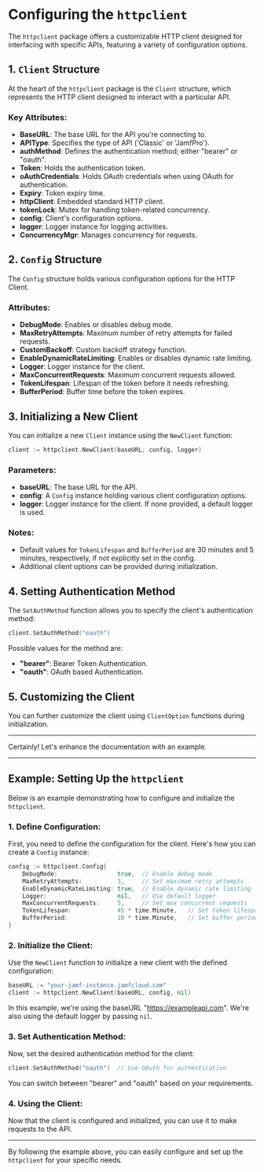 # Configuring the `httpclient`

The `httpclient` package offers a customizable HTTP client designed for interfacing with specific APIs, featuring a variety of configuration options.

## 1. `Client` Structure

At the heart of the `httpclient` package is the `Client` structure, which represents the HTTP client designed to interact with a particular API.

### Key Attributes:

- **BaseURL**: The base URL for the API you're connecting to.
- **APIType**: Specifies the type of API ('Classic' or 'JamfPro').
- **authMethod**: Defines the authentication method; either "bearer" or "oauth".
- **Token**: Holds the authentication token.
- **oAuthCredentials**: Holds OAuth credentials when using OAuth for authentication.
- **Expiry**: Token expiry time.
- **httpClient**: Embedded standard HTTP client.
- **tokenLock**: Mutex for handling token-related concurrency.
- **config**: Client's configuration options.
- **logger**: Logger instance for logging activities.
- **ConcurrencyMgr**: Manages concurrency for requests.

## 2. `Config` Structure

The `Config` structure holds various configuration options for the HTTP Client.

### Attributes:

- **DebugMode**: Enables or disables debug mode.
- **MaxRetryAttempts**: Maximum number of retry attempts for failed requests.
- **CustomBackoff**: Custom backoff strategy function.
- **EnableDynamicRateLimiting**: Enables or disables dynamic rate limiting.
- **Logger**: Logger instance for the client.
- **MaxConcurrentRequests**: Maximum concurrent requests allowed.
- **TokenLifespan**: Lifespan of the token before it needs refreshing.
- **BufferPeriod**: Buffer time before the token expires.

## 3. Initializing a New Client

You can initialize a new `Client` instance using the `NewClient` function:

```go
client := httpclient.NewClient(baseURL, config, logger)
```

### Parameters:

- **baseURL**: The base URL for the API.
- **config**: A `Config` instance holding various client configuration options.
- **logger**: Logger instance for the client. If none provided, a default logger is used.

### Notes:

- Default values for `TokenLifespan` and `BufferPeriod` are 30 minutes and 5 minutes, respectively, if not explicitly set in the config.
- Additional client options can be provided during initialization.

## 4. Setting Authentication Method

The `SetAuthMethod` function allows you to specify the client's authentication method:

```go
client.SetAuthMethod("oauth")
```

Possible values for the method are:
- **"bearer"**: Bearer Token Authentication.
- **"oauth"**: OAuth based Authentication.

## 5. Customizing the Client

You can further customize the client using `ClientOption` functions during initialization.

---

Certainly! Let's enhance the documentation with an example.

---

## Example: Setting Up the `httpclient`

Below is an example demonstrating how to configure and initialize the `httpclient`.

### 1. Define Configuration:

First, you need to define the configuration for the client. Here's how you can create a `Config` instance:

```go
config := httpclient.Config{
    DebugMode:                 true,  // Enable debug mode
    MaxRetryAttempts:          3,     // Set maximum retry attempts
    EnableDynamicRateLimiting: true,  // Enable dynamic rate limiting
    Logger:                    nil,   // Use default logger
    MaxConcurrentRequests:     5,     // Set max concurrent requests
    TokenLifespan:             45 * time.Minute,   // Set token lifespan
    BufferPeriod:              10 * time.Minute,   // Set buffer period before token expiry
}
```

### 2. Initialize the Client:

Use the `NewClient` function to initialize a new client with the defined configuration:

```go
baseURL := "your-jamf-instance.jamfcloud.com"
client := httpclient.NewClient(baseURL, config, nil)
```

In this example, we're using the baseURL "https://exampleapi.com". We're also using the default logger by passing `nil`.

### 3. Set Authentication Method:

Now, set the desired authentication method for the client:

```go
client.SetAuthMethod("oauth")  // Use OAuth for authentication
```

You can switch between "bearer" and "oauth" based on your requirements.

### 4. Using the Client:

Now that the client is configured and initialized, you can use it to make requests to the API.

---

By following the example above, you can easily configure and set up the `httpclient` for your specific needs.